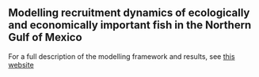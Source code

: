 ## Modelling recruitment dynamics of ecologically and economically important fish in the Northern Gulf of Mexico

For a full description of the modelling framework and results, see [this website](https://matheusbarrosb.github.io/GoM_recruitment/)